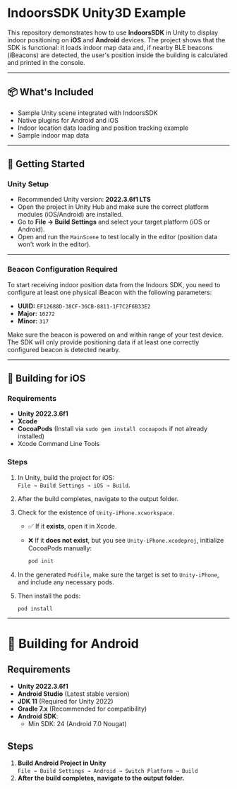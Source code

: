 # IndoorsSDK Unity3D Example

This repository demonstrates how to use **IndoorsSDK** in Unity to display indoor positioning on **iOS** and **Android** devices. The project shows that the SDK is functional: it loads indoor map data and, if nearby BLE beacons (iBeacons) are detected, the user's position inside the building is calculated and printed in the console.

---

## 📦 What's Included

- Sample Unity scene integrated with IndoorsSDK
- Native plugins for Android and iOS
- Indoor location data loading and position tracking example
- Sample indoor map data

---

## 🚀 Getting Started

### Unity Setup

- Recommended Unity version: **2022.3.6f1 LTS**
- Open the project in Unity Hub and make sure the correct platform modules (iOS/Android) are installed.
- Go to **File → Build Settings** and select your target platform (iOS or Android).
- Open and run the `MainScene` to test locally in the editor (position data won't work in the editor).

---

### Beacon Configuration Required

To start receiving indoor position data from the Indoors SDK, you need to configure at least one physical iBeacon with the following parameters:

- **UUID:** `EF12688D-38CF-36CB-8811-1F7C2F6B33E2`  
- **Major:** `10272`  
- **Minor:** `317`

Make sure the beacon is powered on and within range of your test device. The SDK will only provide positioning data if at least one correctly configured beacon is detected nearby.

---

## 📱 Building for iOS

### Requirements

- **Unity 2022.3.6f1**
- **Xcode**
- **CocoaPods** (Install via `sudo gem install cocoapods` if not already installed)
- Xcode Command Line Tools

### Steps

1. In Unity, build the project for iOS:  
   `File → Build Settings → iOS → Build`.
2. After the build completes, navigate to the output folder.
3. Check for the existence of `Unity-iPhone.xcworkspace`.

   - ✅ If it **exists**, open it in Xcode.
   - ❌ If it **does not exist**, but you see `Unity-iPhone.xcodeproj`, initialize CocoaPods manually:

     ```bash
     pod init
     ```

4. In the generated `Podfile`, make sure the target is set to `Unity-iPhone`, and include any necessary pods.
5. Then install the pods:

   ```bash
   pod install
   ```
---
   
# 🤖 Building for Android

## Requirements
- **Unity 2022.3.6f1**
- **Android Studio** (Latest stable version)
- **JDK 11** (Required for Unity 2022)
- **Gradle 7.x** (Recommended for compatibility)
- **Android SDK**:
  - Min SDK: 24 (Android 7.0 Nougat)
    
## Steps

1. **Build Android Project in Unity**  
   `File → Build Settings → Android → Switch Platform → Build`  
2. **After the build completes, navigate to the output folder.**
